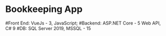 # Bookkeeping App


#Front End: VueJs - 3, JavaScript;
#Backend: ASP.NET Core - 5 Web API, C# 9
#DB: SQL Server 2019, MSSQL - 15
